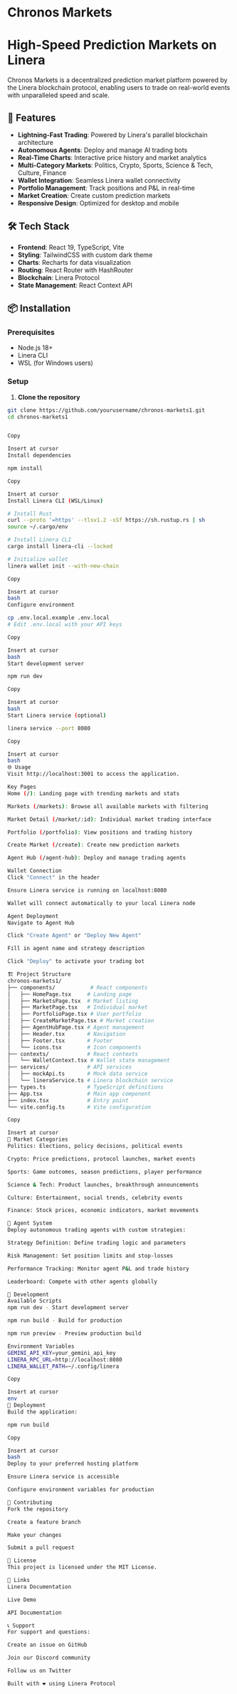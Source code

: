 # Chronos Markets
# High-Speed Prediction Markets on Linera

Chronos Markets is a decentralized prediction market platform powered by the Linera blockchain protocol, enabling users to trade on real-world events with unparalleled speed and scale.

## 🚀 Features

- **Lightning-Fast Trading**: Powered by Linera's parallel blockchain architecture
- **Autonomous Agents**: Deploy and manage AI trading bots
- **Real-Time Charts**: Interactive price history and market analytics
- **Multi-Category Markets**: Politics, Crypto, Sports, Science & Tech, Culture, Finance
- **Wallet Integration**: Seamless Linera wallet connectivity
- **Portfolio Management**: Track positions and P&L in real-time
- **Market Creation**: Create custom prediction markets
- **Responsive Design**: Optimized for desktop and mobile

## 🛠 Tech Stack

- **Frontend**: React 19, TypeScript, Vite
- **Styling**: TailwindCSS with custom dark theme
- **Charts**: Recharts for data visualization
- **Routing**: React Router with HashRouter
- **Blockchain**: Linera Protocol
- **State Management**: React Context API

## 📦 Installation

### Prerequisites
- Node.js 18+
- Linera CLI
- WSL (for Windows users)

### Setup

1. **Clone the repository**
```bash
git clone https://github.com/yourusername/chronos-markets1.git
cd chronos-markets1


Copy

Insert at cursor
Install dependencies

npm install

Copy

Insert at cursor
Install Linera CLI (WSL/Linux)

# Install Rust
curl --proto '=https' --tlsv1.2 -sSf https://sh.rustup.rs | sh
source ~/.cargo/env

# Install Linera CLI
cargo install linera-cli --locked

# Initialize wallet
linera wallet init --with-new-chain

Copy

Insert at cursor
bash
Configure environment

cp .env.local.example .env.local
# Edit .env.local with your API keys

Copy

Insert at cursor
bash
Start development server

npm run dev

Copy

Insert at cursor
bash
Start Linera service (optional)

linera service --port 8080

Copy

Insert at cursor
bash
🌐 Usage
Visit http://localhost:3001 to access the application.

Key Pages
Home (/): Landing page with trending markets and stats

Markets (/markets): Browse all available markets with filtering

Market Detail (/market/:id): Individual market trading interface

Portfolio (/portfolio): View positions and trading history

Create Market (/create): Create new prediction markets

Agent Hub (/agent-hub): Deploy and manage trading agents

Wallet Connection
Click "Connect" in the header

Ensure Linera service is running on localhost:8080

Wallet will connect automatically to your local Linera node

Agent Deployment
Navigate to Agent Hub

Click "Create Agent" or "Deploy New Agent"

Fill in agent name and strategy description

Click "Deploy" to activate your trading bot

🏗 Project Structure
chronos-markets1/
├── components/           # React components
│   ├── HomePage.tsx     # Landing page
│   ├── MarketsPage.tsx  # Market listing
│   ├── MarketPage.tsx   # Individual market
│   ├── PortfolioPage.tsx # User portfolio
│   ├── CreateMarketPage.tsx # Market creation
│   ├── AgentHubPage.tsx # Agent management
│   ├── Header.tsx       # Navigation
│   ├── Footer.tsx       # Footer
│   └── icons.tsx        # Icon components
├── contexts/            # React contexts
│   └── WalletContext.tsx # Wallet state management
├── services/            # API services
│   ├── mockApi.ts       # Mock data service
│   └── lineraService.ts # Linera blockchain service
├── types.ts             # TypeScript definitions
├── App.tsx              # Main app component
├── index.tsx            # Entry point
└── vite.config.ts       # Vite configuration

Copy

Insert at cursor
🎯 Market Categories
Politics: Elections, policy decisions, political events

Crypto: Price predictions, protocol launches, market events

Sports: Game outcomes, season predictions, player performance

Science & Tech: Product launches, breakthrough announcements

Culture: Entertainment, social trends, celebrity events

Finance: Stock prices, economic indicators, market movements

🤖 Agent System
Deploy autonomous trading agents with custom strategies:

Strategy Definition: Define trading logic and parameters

Risk Management: Set position limits and stop-losses

Performance Tracking: Monitor agent P&L and trade history

Leaderboard: Compete with other agents globally

🔧 Development
Available Scripts
npm run dev - Start development server

npm run build - Build for production

npm run preview - Preview production build

Environment Variables
GEMINI_API_KEY=your_gemini_api_key
LINERA_RPC_URL=http://localhost:8080
LINERA_WALLET_PATH=~/.config/linera

Copy

Insert at cursor
env
🚀 Deployment
Build the application:

npm run build

Copy

Insert at cursor
bash
Deploy to your preferred hosting platform

Ensure Linera service is accessible

Configure environment variables for production

🤝 Contributing
Fork the repository

Create a feature branch

Make your changes

Submit a pull request

📄 License
This project is licensed under the MIT License.

🔗 Links
Linera Documentation

Live Demo

API Documentation

📞 Support
For support and questions:

Create an issue on GitHub

Join our Discord community

Follow us on Twitter

Built with ❤️ using Linera Protocol
```
